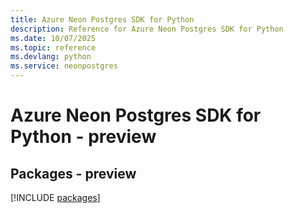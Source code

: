 ```yaml
---
title: Azure Neon Postgres SDK for Python
description: Reference for Azure Neon Postgres SDK for Python
ms.date: 10/07/2025
ms.topic: reference
ms.devlang: python
ms.service: neonpostgres
---
```

# Azure Neon Postgres SDK for Python - preview
## Packages - preview
[!INCLUDE [packages](neon-postgres-index.md)]